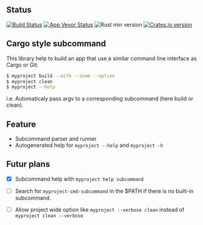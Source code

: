 ## Status

[![Build Status](https://img.shields.io/travis/samdolt/subcmd-rs.svg?label=Linux%20%2F%20OS%20X%20build)](https://travis-ci.org/samdolt/subcmd-rs)
[![App Veyor Status](https://img.shields.io/appveyor/ci/samdolt/subcmd-rs.svg?label=Windows%20build)](https://ci.appveyor.com/project/samdolt/subcmd-rs)
![Rust min version](https://img.shields.io/badge/Rust-%3E%3D%201.0-blue.svg)
[![Crates.io version](https://img.shields.io/crates/v/subcmd.svg)](https://crates.io/crates/subcmd/)

## Cargo style subcommand

This library help to build an app that use a similar command line interface
as Cargo or Git:

```bash
$ myproject build --with --some --option
$ myproject clean
$ myproject --help
```

i.e. Automaticaly pass argv to a corresponding subcommand (here build or clean).

## Feature

- Subcommand parser and runner
- Autogenerated help for `myproject --help` and `myproject -h`

## Futur plans

- [x] Subcommand help with `myproject help subcommand`
- [ ] Search for `myproject-cmd-subcommand` in the $PATH if there is no built-in subcommand.
- [ ] Allow project wide option like `myproject --verbose clean` instead of `myproject clean --verbose`


